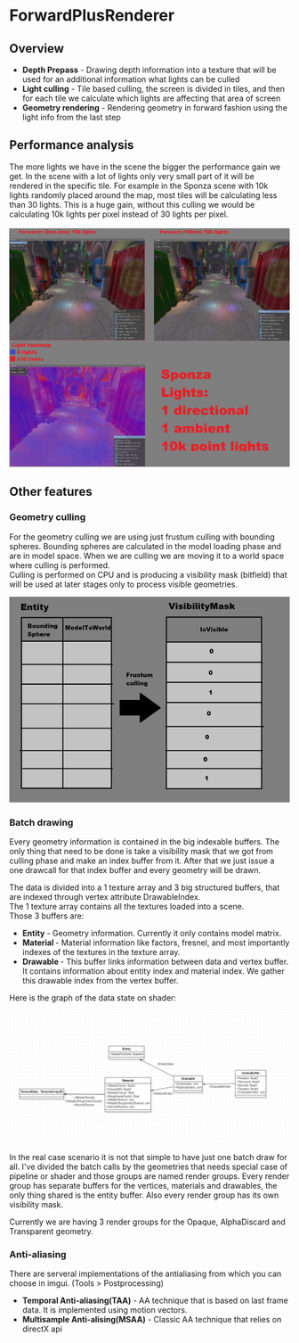 # ForwardPlusRenderer

## Overview

- <b>Depth Prepass</b> - Drawing depth information into a texture that will be used for an additional information what lights can be culled
- <b>Light culling</b> - Tile based culling, the screen is divided in tiles, and then for each tile we calculate which lights are affecting that area of screen
- <b>Geometry rendering</b> - Rendering geometry in forward fashion using the light info from the last step

## Performance analysis

The more lights we have in the scene the bigger the performance gain we get. In the scene with a lot of lights only very small part of it will be rendered in the specific tile.
For example in the Sponza scene with 10k lights randomly placed around the map, most tiles will be calculating less than 30 lights. This is a huge gain, without this culling we would be calculating
10k lights per pixel instead of 30 lights per pixel.</br>
</br>
![Alt text](Images/Comparison.png?raw=true "ForwardPlusVersusForward")

## Other features

### Geometry culling

For the geometry culling we are using just frustum culling with bounding spheres. Bounding spheres are calculated in the model loading phase and are in model space. When we are culling we are moving it to a world space where culling is performed. </br>
Culling is performed on CPU and is producing a visibility mask (bitfield) that will be used at later stages only to process visible geometries.

![Alt text](Images/FrustumCulling.png?raw=true "ForwardPlusVersusForward")

### Batch drawing

Every geometry information is contained in the big indexable buffers. The only thing that need to be done is take a visibility mask that we got from culling phase and make an index buffer from it. After that we just issue a one drawcall for that index buffer and every geometry will be drawn.

The data is divided into a 1 texture array and  3 big structured buffers, that are indexed through vertex attribute DrawableIndex. <br>
The 1 texture array contains all the textures loaded into a scene. <br>
Those 3 buffers are: <br>
- <b> Entity </b> - Geometry information. Currently it only contains model matrix.
- <b> Material </b> - Material information like factors, fresnel, and most importantly indexes of the textures in the texture array.
- <b> Drawable </b> - This buffer links information between data and vertex buffer. It contains information about entity index and material index. We gather this drawable index from the vertex buffer.

Here is the graph of the data state on shader:

![Alt text](Images/ShaderDataGraph.png?raw=true "ForwardPlusVersusForward")

In the real case scenario it is not that simple to have just one batch draw for all. I've divided the batch calls by the geometries that needs special case of pipeline or shader and those groups are named render groups. Every render group has separate buffers for the vertices, materials and drawables, the only thing shared is the entity buffer. Also every render group has its own visibility mask.

Currently we are having 3 render groups for the Opaque, AlphaDiscard and Transparent geometry.

### Anti-aliasing

There are serveral implementations of the antialiasing from which you can choose in imgui. (Tools > Postprocessing)

- <b>Temporal Anti-aliasing(TAA)</b> - AA technique that is based on last frame data. It is implemented using motion vectors.
- <b>Multisample Anti-alising(MSAA)</b> - Classic AA technique that relies on directX api

